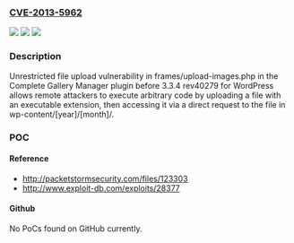 ### [CVE-2013-5962](https://cve.mitre.org/cgi-bin/cvename.cgi?name=CVE-2013-5962)
![](https://img.shields.io/static/v1?label=Product&message=n%2Fa&color=blue)
![](https://img.shields.io/static/v1?label=Version&message=n%2Fa&color=blue)
![](https://img.shields.io/static/v1?label=Vulnerability&message=n%2Fa&color=brighgreen)

### Description

Unrestricted file upload vulnerability in frames/upload-images.php in the Complete Gallery Manager plugin before 3.3.4 rev40279 for WordPress allows remote attackers to execute arbitrary code by uploading a file with an executable extension, then accessing it via a direct request to the file in wp-content/[year]/[month]/.

### POC

#### Reference
- http://packetstormsecurity.com/files/123303
- http://www.exploit-db.com/exploits/28377

#### Github
No PoCs found on GitHub currently.

